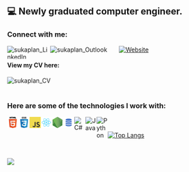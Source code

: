 <div align="center>
  ### Hey, I'm Su. Welcome to my page! <img src="https://raw.githubusercontent.com/MartinHeinz/MartinHeinz/master/wave.gif" width="30px">


  ## :computer: Newly graduated computer engineer. 



  ### Connect with me: 
  [<img align="left" alt="sukaplan_LinkedIn" width="100px" height="30px" src="https://img.shields.io/badge/LinkedIn-0077B5?style=for-the-badge&logo=linkedin&logoColor=white"/>][linkedin] 

  [<img align="left" alt="sukaplan_Outlook" width="160px" height="30px" src="https://img.shields.io/badge/Microsoft_Outlook-0078D4?style=for-the-badge&logo=microsoft-outlook&logoColor=white" />][email]

  [![Website](https://img.shields.io/website?label=Website&style=for-the-badge&labelColor=blue&url=https://sukaplan.github.io/sukaplanweb/)](https://sukaplan.github.io/sukaplanweb/)
    
   
  
  #### View my CV here:
  [<img align="left" alt="sukaplan_CV" src="https://img.icons8.com/external-tal-revivo-tritone-tal-revivo/64/000000/external-preparing-a-concise-cv-for-new-job-opportunity-jobs-tritone-tal-revivo.png" />][resume]
  
                                                                                                           
                                                                                                        
  \
  <br />                                                                                                                                  
  ### Here are some of the technologies I work with: 
  <img align="left" alt="HTML5" width="26px" src="https://raw.githubusercontent.com/github/explore/80688e429a7d4ef2fca1e82350fe8e3517d3494d/topics/html/html.png" />
  <img align="left" alt="CSS3" width="26px" src="https://raw.githubusercontent.com/github/explore/80688e429a7d4ef2fca1e82350fe8e3517d3494d/topics/css/css.png" />
  <img align="left" alt="JavaScript" width="26px" src="https://raw.githubusercontent.com/github/explore/80688e429a7d4ef2fca1e82350fe8e3517d3494d/topics/javascript/javascript.png" />
  <img align="left" alt="React" width="26px" src="https://raw.githubusercontent.com/github/explore/80688e429a7d4ef2fca1e82350fe8e3517d3494d/topics/react/react.png" />
  <img align="left" alt="Node.js" width="26px" src="https://raw.githubusercontent.com/github/explore/80688e429a7d4ef2fca1e82350fe8e3517d3494d/topics/nodejs/nodejs.png" />
  <img align="left" alt="SQL" width="26px" src="https://raw.githubusercontent.com/github/explore/80688e429a7d4ef2fca1e82350fe8e3517d3494d/topics/sql/sql.png" />
  <img align="left" alt="C#" width="26px" src="https://raw.githubusercontent.com/jmnote/z-icons/master/svg/csharp.svg" />
  <img align="left" alt="Java" width="26px" src="https://raw.githubusercontent.com/jmnote/z-icons/master/svg/java.svg" />
  <img align="left" alt="Python" width="26px" src="https://raw.githubusercontent.com/jmnote/z-icons/master/svg/python.svg" />


  \
  <br />
  [![Top Langs](https://github-readme-stats.vercel.app/api/top-langs/?username=sukaplan&theme=radical&layout=compact&show_icons=true)](https://github.com/sukaplan/github-readme-stats)

  <br />

  ![](https://komarev.com/ghpvc/?username=sukaplan&color=blueviolet)


  [website]: https://sukaplan.github.io/sukaplanweb/
  [linkedin]: https://www.linkedin.com/in/su-kaplan-715b92151/
  [website]: https://sukaplan.github.io/sukaplanweb/
  [email]: suukaplan@outlook.com
  [resume]: https://drive.google.com/file/d/1UUSPcEluPUqiJKiHvn7XG2flU1_hH4Sb/view?usp=sharing                                                                                                                        

</div>
